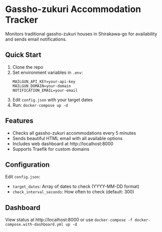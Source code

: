 # Gassho-zukuri Accommodation Tracker

Monitors traditional gassho-zukuri houses in Shirakawa-go for availability and sends email notifications.

## Quick Start

1. Clone the repo
2. Set environment variables in `.env`:
   ```
   MAILGUN_API_KEY=your-api-key
   MAILGUN_DOMAIN=your-domain
   NOTIFICATION_EMAIL=your-email
   ```
3. Edit `config.json` with your target dates
4. Run: `docker-compose up -d`

## Features

- Checks all gassho-zukuri accommodations every 5 minutes
- Sends beautiful HTML email with all available options
- Includes web dashboard at http://localhost:8000
- Supports Traefik for custom domains

## Configuration

Edit `config.json`:
- `target_dates`: Array of dates to check (YYYY-MM-DD format)
- `check_interval_seconds`: How often to check (default: 300)

## Dashboard

View status at http://localhost:8000 or use `docker-compose -f docker-compose.with-dashboard.yml up -d`